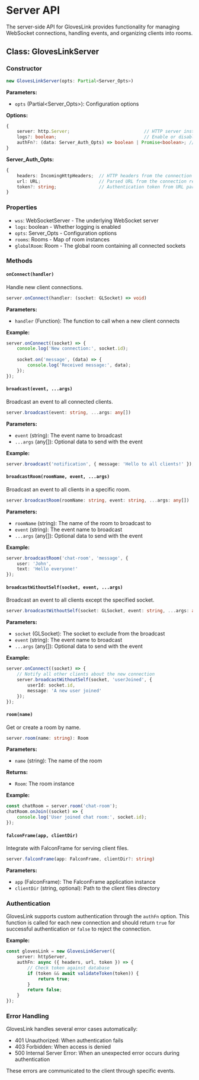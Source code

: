 # Server API

The server-side API for GlovesLink provides functionality for managing WebSocket connections, handling events, and organizing clients into rooms.

## Class: GlovesLinkServer

### Constructor

```typescript
new GlovesLinkServer(opts: Partial<Server_Opts>)
```

**Parameters:**

- `opts` (Partial<Server_Opts>): Configuration options

**Options:**

```typescript
{
    server: http.Server;                            // HTTP server instance (required)
    logs?: boolean;                                 // Enable or disable logging (default: false)
    authFn?: (data: Server_Auth_Opts) => boolean | Promise<boolean>; // Authentication function (default: () => true)
}
```

**Server_Auth_Opts:**
```typescript
{
    headers: IncomingHttpHeaders;  // HTTP headers from the connection request
    url: URL;                      // Parsed URL from the connection request
    token?: string;                // Authentication token from URL parameters
}
```

### Properties

- `wss`: WebSocketServer - The underlying WebSocket server
- `logs`: boolean - Whether logging is enabled
- `opts`: Server_Opts - Configuration options
- `rooms`: Rooms - Map of room instances
- `globalRoom`: Room - The global room containing all connected sockets

### Methods

#### `onConnect(handler)`

Handle new client connections.

```typescript
server.onConnect(handler: (socket: GLSocket) => void)
```

**Parameters:**
- `handler` (Function): The function to call when a new client connects

**Example:**
```typescript
server.onConnect((socket) => {
    console.log('New connection:', socket.id);
    
    socket.on('message', (data) => {
        console.log('Received message:', data);
    });
});
```

#### `broadcast(event, ...args)`

Broadcast an event to all connected clients.

```typescript
server.broadcast(event: string, ...args: any[])
```

**Parameters:**
- `event` (string): The event name to broadcast
- `...args` (any[]): Optional data to send with the event

**Example:**
```typescript
server.broadcast('notification', { message: 'Hello to all clients!' });
```

#### `broadcastRoom(roomName, event, ...args)`

Broadcast an event to all clients in a specific room.

```typescript
server.broadcastRoom(roomName: string, event: string, ...args: any[])
```

**Parameters:**
- `roomName` (string): The name of the room to broadcast to
- `event` (string): The event name to broadcast
- `...args` (any[]): Optional data to send with the event

**Example:**
```typescript
server.broadcastRoom('chat-room', 'message', { 
    user: 'John', 
    text: 'Hello everyone!' 
});
```

#### `broadcastWithoutSelf(socket, event, ...args)`

Broadcast an event to all clients except the specified socket.

```typescript
server.broadcastWithoutSelf(socket: GLSocket, event: string, ...args: any[])
```

**Parameters:**
- `socket` (GLSocket): The socket to exclude from the broadcast
- `event` (string): The event name to broadcast
- `...args` (any[]): Optional data to send with the event

**Example:**
```typescript
server.onConnect((socket) => {
    // Notify all other clients about the new connection
    server.broadcastWithoutSelf(socket, 'userJoined', { 
        userId: socket.id, 
        message: 'A new user joined' 
    });
});
```

#### `room(name)`

Get or create a room by name.

```typescript
server.room(name: string): Room
```

**Parameters:**
- `name` (string): The name of the room

**Returns:**
- `Room`: The room instance

**Example:**
```typescript
const chatRoom = server.room('chat-room');
chatRoom.onJoin((socket) => {
    console.log('User joined chat room:', socket.id);
});
```

#### `falconFrame(app, clientDir)`

Integrate with FalconFrame for serving client files.

```typescript
server.falconFrame(app: FalconFrame, clientDir?: string)
```

**Parameters:**
- `app` (FalconFrame): The FalconFrame application instance
- `clientDir` (string, optional): Path to the client files directory

### Authentication

GlovesLink supports custom authentication through the `authFn` option. This function is called for each new connection and should return `true` for successful authentication or `false` to reject the connection.

**Example:**
```typescript
const glovesLink = new GlovesLinkServer({
    server: httpServer,
    authFn: async ({ headers, url, token }) => {
        // Check token against database
        if (token && await validateToken(token)) {
            return true;
        }
        return false;
    }
});
```

### Error Handling

GlovesLink handles several error cases automatically:
- 401 Unauthorized: When authentication fails
- 403 Forbidden: When access is denied
- 500 Internal Server Error: When an unexpected error occurs during authentication

These errors are communicated to the client through specific events.
